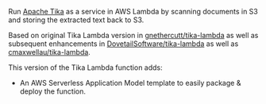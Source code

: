 Run [Apache Tika](https://tika.apache.org) as a service in AWS Lambda by
scanning documents in S3 and storing the extracted text back to S3.

Based on original Tika Lambda version in
[gnethercutt/tika-lambda](https://github.com/gnethercutt/tika-lambda) as well
as subsequent enhancements in
[DovetailSoftware/tika-lambda](https://github.com/DovetailSoftware/tika-lambda)
as well as [cmaxwellau/tika-lambda](https://github.com/cmaxwellau/tika-lambda).

This version of the Tika Lambda function adds:
* An AWS Serverless Application Model template to easily package & deploy the function.
